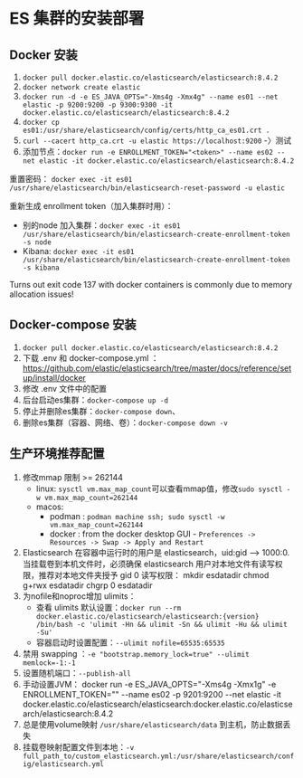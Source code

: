 # ES 集群的安装部署

## Docker 安装
1. `docker pull docker.elastic.co/elasticsearch/elasticsearch:8.4.2`
2. `docker network create elastic`
3. `docker run -d -e ES_JAVA_OPTS="-Xms4g -Xmx4g" --name es01 --net elastic -p 9200:9200 -p 9300:9300 -it docker.elastic.co/elasticsearch/elasticsearch:8.4.2`
4. `docker cp es01:/usr/share/elasticsearch/config/certs/http_ca_es01.crt .`
5. `curl --cacert http_ca.crt -u elastic https://localhost:9200` -〉测试
6. 添加节点：`docker run -e ENROLLMENT_TOKEN="<token>" --name es02 --net elastic -it docker.elastic.co/elasticsearch/elasticsearch:8.4.2`


重置密码：
`docker exec -it es01 /usr/share/elasticsearch/bin/elasticsearch-reset-password -u elastic`

重新生成 enrollment token（加入集群时用）：  
+ 别的node 加入集群：`docker exec -it es01 /usr/share/elasticsearch/bin/elasticsearch-create-enrollment-token -s node`
+ Kibana: `docker exec -it es01 /usr/share/elasticsearch/bin/elasticsearch-create-enrollment-token -s kibana`

Turns out exit code 137 with docker containers is commonly due to memory allocation issues!


## Docker-compose 安装
1. `docker pull docker.elastic.co/elasticsearch/elasticsearch:8.4.2`
2. 下载 .env 和 docker-compose.yml ：https://github.com/elastic/elasticsearch/tree/master/docs/reference/setup/install/docker
3. 修改 .env 文件中的配置
4. 后台启动es集群：`docker-compose up -d` 
5. 停止并删除es集群：`docker-compose down`、
6. 删除es集群（容器、网络、卷）：`docker-compose down -v` 


## 生产环境推荐配置
1. 修改mmap 限制 >= 262144
	+ linux: `sysctl vm.max_map_count`可以查看mmap值，修改`sudo sysctl -w vm.max_map_count=262144`
	+ macos: 
    	+ podman : `podman machine ssh; sudo sysctl -w vm.max_map_count=262144`
    	+ docker :  from the docker desktop GUI - `Preferences -> Resources -> Swap -> Apply and Restart`
2. Elasticsearch 在容器中运行时的用户是 elasticsearch，uid:gid ——> 1000:0.当挂载卷到本机文件时，必须确保 elasticsearch 用户对本地文件有读写权限，推荐对本地文件夹授予 gid 0 读写权限：
	mkdir esdatadir
	chmod g+rwx esdatadir
	chgrp 0 esdatadir
3. 为nofile和noproc增加 ulimits：
	+ 查看 ulimits 默认设置：`docker run --rm docker.elastic.co/elasticsearch/elasticsearch:{version} /bin/bash -c 'ulimit -Hn && ulimit -Sn && ulimit -Hu && ulimit -Su'`
	+ 容器启动时设置配置：`--ulimit nofile=65535:65535`
4. 禁用 swapping ：`-e "bootstrap.memory_lock=true" --ulimit memlock=-1:-1`
5. 设置随机端口：`--publish-all`
6. 手动设置JVM：
   docker run -e ES_JAVA_OPTS="-Xms4g -Xmx1g" -e ENROLLMENT_TOKEN="<token>" --name es02 -p 9201:9200 --net elastic -it docker.elastic.co/elasticsearch/elasticsearch:docker.elastic.co/elasticsearch/elasticsearch:8.4.2
7. 总是使用volume映射 `/usr/share/elasticsearch/data` 到主机，防止数据丢失
8. 挂载卷映射配置文件到本地：`-v full_path_to/custom_elasticsearch.yml:/usr/share/elasticsearch/config/elasticsearch.yml`